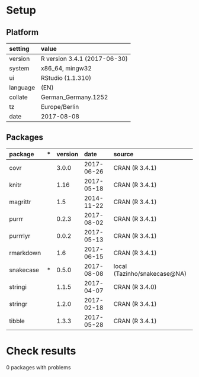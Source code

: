 # Setup

## Platform

|setting  |value                        |
|:--------|:----------------------------|
|version  |R version 3.4.1 (2017-06-30) |
|system   |x86_64, mingw32              |
|ui       |RStudio (1.1.310)            |
|language |(EN)                         |
|collate  |German_Germany.1252          |
|tz       |Europe/Berlin                |
|date     |2017-08-08                   |

## Packages

|package   |*  |version |date       |source                       |
|:---------|:--|:-------|:----------|:----------------------------|
|covr      |   |3.0.0   |2017-06-26 |CRAN (R 3.4.1)               |
|knitr     |   |1.16    |2017-05-18 |CRAN (R 3.4.1)               |
|magrittr  |   |1.5     |2014-11-22 |CRAN (R 3.4.1)               |
|purrr     |   |0.2.3   |2017-08-02 |CRAN (R 3.4.1)               |
|purrrlyr  |   |0.0.2   |2017-05-13 |CRAN (R 3.4.1)               |
|rmarkdown |   |1.6     |2017-06-15 |CRAN (R 3.4.1)               |
|snakecase |*  |0.5.0   |2017-08-08 |local (Tazinho/snakecase@NA) |
|stringi   |   |1.1.5   |2017-04-07 |CRAN (R 3.4.0)               |
|stringr   |   |1.2.0   |2017-02-18 |CRAN (R 3.4.1)               |
|tibble    |   |1.3.3   |2017-05-28 |CRAN (R 3.4.1)               |

# Check results

0 packages with problems




